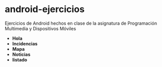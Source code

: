 android-ejercicios
=======

Ejercicios de Android hechos en clase de la asignatura de Programación Multimedia y Dispositivos Móviles

- **Hola**
- **Incidencias**
- **Mapa**
- **Noticias**
- **listado**

